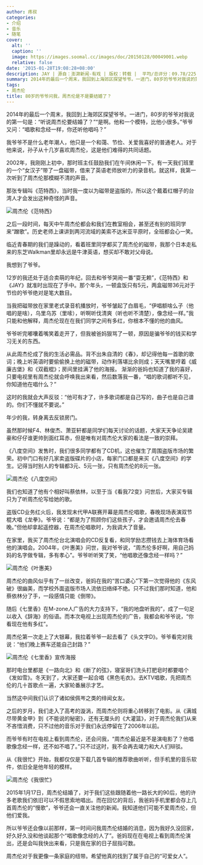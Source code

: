 ```yaml
---
author: 疼叔
categories:
- 介绍
- 音乐
- 随笔
cover:
  alt: ''
  caption: ''
  image: https://images.soomal.cc/images/doc/20150128/00049001.webp
  relative: false
date: '2015-01-28T19:08:28+08:00'
description: JAY | 源自：澎湃新闻-有戏 | 版权：转载 |  平均/总评分：09.78/225
summary: 2014年的最后一个周末，我回到上海郊区探望爷爷。一进门，80岁的爷爷对我说的第一句是：“听说周杰伦要结婚了？”“是啊。他和一个模特，比他小很多。”爷爷又问：“唱歌和念经一样，你还听他唱吗？”我爷爷不是什么老年潮人，他只是一个和蔼、节俭、关爱我喜好的普通老人。对于他来说……
tags:
- 周杰伦
title: 80岁的爷爷问我，周杰伦是不是要结婚了？
---
```


2014年的最后一个周末，我回到上海郊区探望爷爷。一进门，80岁的爷爷对我说的第一句是：“听说周杰伦要结婚了？”“是啊。他和一个模特，比他小很多。”爷爷又问：“唱歌和念经一样，你还听他唱吗？”

我爷爷不是什么老年潮人，他只是一个和蔼、节俭、关爱我喜好的普通老人。对于他来说，孙子从十几岁喜欢周杰伦，这是他们难得的共同话题。

2002年，我刚刚上初中，那时班主任鼓励我们在午间休闲一下。有一天我们班里的一个“女汉子”带了一盘磁带，借来了英语老师放听力的录音机，就这样，我第一次听到了周杰伦那模糊不清的声音。

那张专辑叫《范特西》，当时我一度以为磁带是盗版的，所以这个戴着红帽子的台湾人才会发出这种奇怪的声音。

![周杰伦《范特西》](https://images.soomal.cc/images/doc/20150128/00048999.webp)





之后一段时间，每天中午周杰伦都会和我们在教室相会，甚至还有别的班同学来“蹭歌”。历史老师上课讲到两河流域的美索不达米亚平原时，全班都会心一笑。

临近青春期的我们是躁动的，看着班里同学都买了周杰伦的磁带，我那个日本走私来的东芝Walkman里却永远是牛津英语，想买却不敢对父母说。

我想到了爷爷。

12岁的我还处于适合卖萌的年纪，回去和爷爷哭闹一番“耍无赖”，《范特西》和《JAY》就准时出现在了手中。那个年头，一顿盒饭只有5元，两盒磁带36元对于节俭的爷爷绝对是笔大数目。

当我把磁带放在家里老式录音机播放时，爷爷皱起了白眉毛，“伊唱额啥么子（他唱的是啥），乌里乌苏（里嗦），听啊听伐清爽（听也听不清楚），像念经一样。”我只能和他解释，周杰伦现在在我们同学之间有多红，你根本不懂的他的曲风。

爷爷听完嘟囔着嘴笑着走开了，但我被爸妈狠骂了一顿，原因是骗爷爷的钱买和学习无关的东西。 

从此周杰伦成了我的生活必需品。背不出朱自清的《春》，却记得他每一首歌的歌词；晚上听英语时要偷偷换上他的磁带，动作利落堪比余则成；天天嘴里哼着《威廉古堡》和《双截棍》；房间里挂满了他的海报。
渐渐的爸妈也知道了我的喜好，只要电视里有周杰伦就会呼唤我出来看，然后数落我一番，“唱的歌词都听不见，你知道他在唱什么？”

这时的我就会大声反驳：“他可有才了，许多歌词都是自己写的，曲子也是自己谱的。你们不懂就不要说。”

年少的我，转身离去反锁房门。

虽然那时候F4、林俊杰、萧亚轩都是同学们每天讨论的话题，大家天天争论吴建豪和仔仔谁更帅到面红耳赤，但是唯有对周杰伦大家的看法是一致的崇拜。

《八度空间》发售时，我们很多同学都有了CD机，这也催生了周围盗版市场的繁荣。初中门口有好几家卖盗版碟片的小店，每家门口都是来买《八度空间》的学生。记得当时别人的专辑都3元、5元一张，只有周杰伦的8元一张。

![周杰伦《八度空间》](https://images.soomal.cc/images/doc/20150128/00049000.webp)





我们也知道了他有个相好叫蔡依林，以至于当《看我72变》问世后，大家买专辑只为了听周杰伦写给她的歌。

盗版CD业务红火后，我发现末代甲A联赛开幕是周杰伦唱歌，春晚现场表演双节棍大唱《龙拳》。爷爷说：“都是为了照顾你们这些孩子，才会邀请周杰伦去春晚。”但他却拿起遥控器，在周杰伦唱歌时，为我调大了音量。

在家里，我买了周杰伦台北演唱会的CD反复看，和同学励志攒钱去上海体育场看他的演唱会。2004年，《叶惠美》问世，我对爷爷说，“周杰伦多好啊，用自己妈妈的名字做专辑，多有孝心”。爷爷听听笑了笑，“他唱歌还像念经一样吗？”

![周杰伦《叶惠美》](https://images.soomal.cc/images/doc/20150128/00049002.webp)





周杰伦的曲风似乎有了一丝改变，爸妈在我的“苦口婆心”下第一次觉得他的《东风破》很幽美，而学校外面盗版市场人流依旧络绎不绝。只不过我们那时知道，他和蔡依林分了手，一段感情只能《倒带》。

随后《七里香》在M-zone人广告的大力支持下，“我的地盘听我的”，成了一句足以收入《辞海》的俗语。而本次电视上出现周杰伦的广告，我都会和爷爷说，“你看现在他有多红”。

周杰伦第一次走上了大银幕，我拉着爷爷一起去看了《头文字D》。爷爷看完对我说：“他们晚上赛车还能自己封路？”

![周杰伦《七里香》宣传海报](https://images.soomal.cc/images/doc/20150128/00049001.webp)





那时电台里都是《一路向北》和《断了的弦》，寝室哥们洗头打肥皂时都要唱个《发如雪》。冬天到了，大家还要一起合唱《黑色毛衣》。去KTV唱歌，先把周杰伦的几十首歌点一遍，大家轮番展示才艺。

当然这中间我们认识了诸如侯佩岑之类的绯闻女友。

之后的岁月，我们走入了高考的漩涡，而周杰伦则将重心转移到了电影。从《满城尽带黄金甲》到《不能说的秘密》，还有无厘头的《大灌篮》，对于周杰伦我们从来不吝惜消费，只不过他的音乐对于我们永远停留在了2006年以前。

而爷爷有时在电视上看到周杰伦，还会问我，“周杰伦最近是不是演电影了？他唱歌像念经一样，还不如不唱了。”只不过这时，我不会再去竭力和大人们辩驳。

从《我很忙》开始，我都仅仅是下载几首专辑的推荐歌曲听听，但手机里的音乐软件，依旧全是他年轻的模样。

![周杰伦《我很忙》](https://images.soomal.cc/images/doc/20150128/00049003.webp)





2015年1月17日，周杰伦结婚了，对于我们这些跟随着他一路长大的90后，他的许多老歌我们依旧可以不假思索地唱出。而在回忆的背后，我爸妈手机里都会存上几首周杰伦的“慢歌”，爷爷还会一直关注他的新闻。我知道他们可能不爱周杰伦，但他们爱我。

所以爷爷还会像以前那样，第一时间问我周杰伦结婚的消息，因为我好久没回家，好久好久没和他谈起那个“唱歌像念经的人了”。爸妈现在在电视上看到周杰伦演出，还是会叫我快出来看，只是我在家的日子屈指可数。

周杰伦对于我更像一条家庭的纽带。希望他真的找到了属于自己的“可爱女人”。